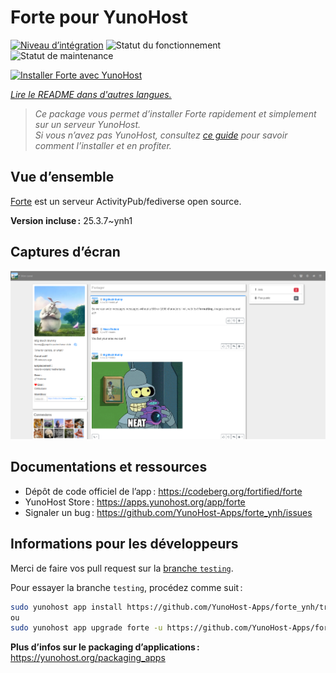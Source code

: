 <!--
Nota bene : ce README est automatiquement généré par <https://github.com/YunoHost/apps/tree/master/tools/readme_generator>
Il NE doit PAS être modifié à la main.
-->

# Forte pour YunoHost

[![Niveau d’intégration](https://apps.yunohost.org/badge/integration/forte)](https://ci-apps.yunohost.org/ci/apps/forte/)
![Statut du fonctionnement](https://apps.yunohost.org/badge/state/forte)
![Statut de maintenance](https://apps.yunohost.org/badge/maintained/forte)

[![Installer Forte avec YunoHost](https://install-app.yunohost.org/install-with-yunohost.svg)](https://install-app.yunohost.org/?app=forte)

*[Lire le README dans d'autres langues.](./ALL_README.md)*

> *Ce package vous permet d’installer Forte rapidement et simplement sur un serveur YunoHost.*  
> *Si vous n’avez pas YunoHost, consultez [ce guide](https://yunohost.org/install) pour savoir comment l’installer et en profiter.*

## Vue d’ensemble

[Forte](https://codeberg.org/fortified/forte/) est un serveur ActivityPub/fediverse open source.


**Version incluse :** 25.3.7~ynh1

## Captures d’écran

![Capture d’écran de Forte](./doc/screenshots/example.png)

## Documentations et ressources

- Dépôt de code officiel de l’app : <https://codeberg.org/fortified/forte>
- YunoHost Store : <https://apps.yunohost.org/app/forte>
- Signaler un bug : <https://github.com/YunoHost-Apps/forte_ynh/issues>

## Informations pour les développeurs

Merci de faire vos pull request sur la [branche `testing`](https://github.com/YunoHost-Apps/forte_ynh/tree/testing).

Pour essayer la branche `testing`, procédez comme suit :

```bash
sudo yunohost app install https://github.com/YunoHost-Apps/forte_ynh/tree/testing --debug
ou
sudo yunohost app upgrade forte -u https://github.com/YunoHost-Apps/forte_ynh/tree/testing --debug
```

**Plus d’infos sur le packaging d’applications :** <https://yunohost.org/packaging_apps>
